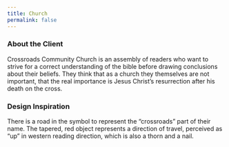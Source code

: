 ```yaml
---
title: Church
permalink: false 
---
```


### About the Client

Crossroads Community Church is an assembly of readers who want to strive for a correct understanding of the bible before drawing conclusions about their beliefs. They think that as a church they themselves are not important, that the real importance is Jesus Christ’s resurrection after his death on the cross.

### Design Inspiration

There is a road in the symbol to represent the “crossroads” part of their name. The tapered, red object represents a direction of travel, perceived as “up” in western reading direction, which is also a thorn and a nail.
